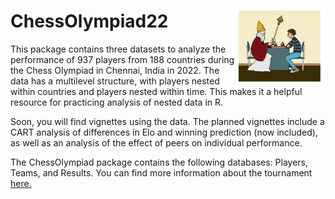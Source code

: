 # ChessOlympiad22 <a href='https://github.com/focardozom/ChessOlympiad22'><img src='inst/chessOlympiad.png' align="right" width="139" /></a>

This package contains three datasets to analyze the performance of 937 players from 188 countries during the Chess Olympiad in Chennai, India in 2022. The data has a multilevel structure, with players nested within countries and players nested within time. This makes it a helpful resource for practicing analysis of nested data in R.

Soon, you will find vignettes using the data. The planned vignettes include a CART analysis of differences in Elo and winning prediction (now included), as well as an analysis of the effect of peers on individual performance.

The ChessOlympiad package contains the following databases: Players, Teams, and Results. You can find more information about the tournament [here.](https://chess-results.com/tnr653631.aspx?lan=1&flag=30&turdet=YES)

